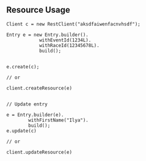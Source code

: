 ## Resource Usage

    Client c = new RestClient("aksdfaiwenfacnvhsdf");

    Entry e = new Entry.builder().
                withEventId(1234L).
                withRaceId(12345678L).
                build();


    e.create(c);

    // or

    client.createResource(e)


    // Update entry

    e = Entry.builder(e).
            withFirstName("Ilya").
            build();
    e.update(c)

    // or

    client.updateResource(e)